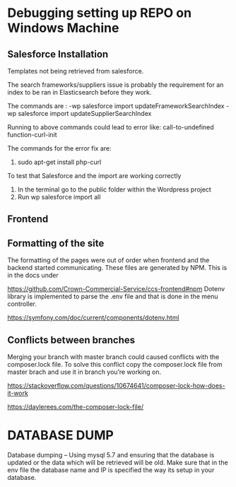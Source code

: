 # Debugging setting up REPO on Windows Machine

## Salesforce Installation
Templates not being retrieved from salesforce. 

The search frameworks/suppliers issue is probably the requirement for an index to be ran in Elasticsearch before they work.

The commands are :
-wp salesforce import updateFrameworkSearchIndex
-wp salesforce import updateSupplierSearchIndex

Running to above commands could lead to error like: call-to-undefined function-curl-init

The commands for the error fix are: 
1. sudo apt-get install php-curl 

To test that Salesforce and the import are working correctly

1.	In the terminal go to the public folder within the Wordpress project
2.	Run wp salesforce import all


## Frontend 


## Formatting of the site

The formatting of the pages were out of order when frontend and the backend started communicating. These files are generated by NPM. This is in the docs under

https://github.com/Crown-Commercial-Service/ccs-frontend#npm
Dotenv library is implemented to parse the .env file and that is done in the menu controller.

https://symfony.com/doc/current/components/dotenv.html

## Conflicts between branches

Merging your branch with master branch could caused conflicts with the composer.lock file. To solve this conflict copy the composer.lock file from master brach and use it in branch you’re working on. 

https://stackoverflow.com/questions/10674641/composer-lock-how-does-it-work

https://daylerees.com/the-composer-lock-file/



# DATABASE DUMP

Database dumping – Using mysql 5.7 and ensuring that the database is updated or the data which will be retrieved will be old. Make sure that in the env file the database name and IP is specified the way its setup in your database. 

